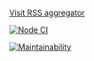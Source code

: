 [Visit RSS aggregator](https://rss-aggregator-49exx1fkv.now.sh/)

[![Node CI](https://github.com/snetalena/frontend-project-lvl3/workflows/Node%20CI/badge.svg)](https://github.com/snetalena/frontend-project-lvl3/actions) 

[![Maintainability](https://api.codeclimate.com/v1/badges/04a0e1932d876f4b2a9c/maintainability)](https://codeclimate.com/github/snetalena/frontend-project-lvl3/maintainability)
